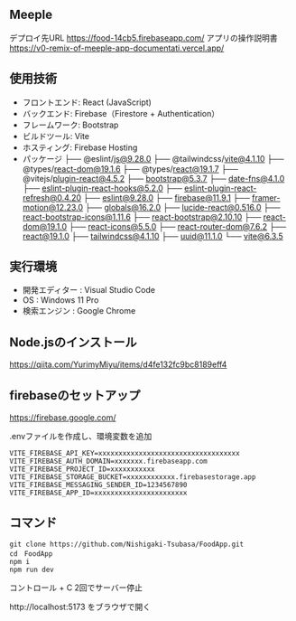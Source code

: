 ## Meeple
デプロイ先URL
https://food-14cb5.firebaseapp.com/
アプリの操作説明書
https://v0-remix-of-meeple-app-documentati.vercel.app/

## 使用技術
- フロントエンド: React (JavaScript)
- バックエンド: Firebase（Firestore + Authentication）
- フレームワーク: Bootstrap
- ビルドツール: Vite
- ホスティング: Firebase Hosting
- パッケージ
├── @eslint/js@9.28.0
├── @tailwindcss/vite@4.1.10
├── @types/react-dom@19.1.6
├── @types/react@19.1.7
├── @vitejs/plugin-react@4.5.2
├── bootstrap@5.3.7
├── date-fns@4.1.0
├── eslint-plugin-react-hooks@5.2.0
├── eslint-plugin-react-refresh@0.4.20
├── eslint@9.28.0
├── firebase@11.9.1
├── framer-motion@12.23.0
├── globals@16.2.0
├── lucide-react@0.516.0
├── react-bootstrap-icons@1.11.6
├── react-bootstrap@2.10.10
├── react-dom@19.1.0
├── react-icons@5.5.0
├── react-router-dom@7.6.2
├── react@19.1.0
├── tailwindcss@4.1.10
├── uuid@11.1.0
└── vite@6.3.5

## 実行環境
- 開発エディター : Visual Studio Code
- OS : Windows 11 Pro 
- 検索エンジン : Google Chrome 

## Node.jsのインストール
https://qiita.com/YurimyMiyu/items/d4fe132fc9bc8189eff4

## firebaseのセットアップ
https://firebase.google.com/

.envファイルを作成し、環境変数を追加
```
VITE_FIREBASE_API_KEY=xxxxxxxxxxxxxxxxxxxxxxxxxxxxxxxxxxx
VITE_FIREBASE_AUTH_DOMAIN=xxxxxxx.firebaseapp.com
VITE_FIREBASE_PROJECT_ID=xxxxxxxxxxx
VITE_FIREBASE_STORAGE_BUCKET=xxxxxxxxxxxx.firebasestorage.app
VITE_FIREBASE_MESSAGING_SENDER_ID=1234567890
VITE_FIREBASE_APP_ID=xxxxxxxxxxxxxxxxxxxxxxx
```

## コマンド
```
git clone https://github.com/Nishigaki-Tsubasa/FoodApp.git
cd　FoodApp
npm i
npm run dev
```
コントロール + C 2回でサーバー停止

http://localhost:5173
をブラウザで開く




